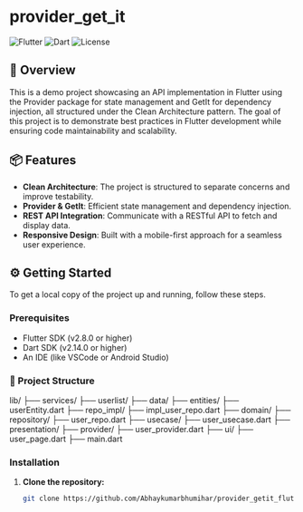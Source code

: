 # provider_get_it


![Flutter](https://img.shields.io/badge/Flutter-v2.8.0-blue)
![Dart](https://img.shields.io/badge/Dart-v2.14.0-00BFFF)
![License](https://img.shields.io/badge/License-MIT-green)

## 📖 Overview

This is a demo project showcasing an API implementation in Flutter using the Provider package for state management and GetIt for dependency injection, all structured under the Clean Architecture pattern. The goal of this project is to demonstrate best practices in Flutter development while ensuring code maintainability and scalability.

## 📦 Features

- **Clean Architecture**: The project is structured to separate concerns and improve testability.
- **Provider & GetIt**: Efficient state management and dependency injection.
- **REST API Integration**: Communicate with a RESTful API to fetch and display data.
- **Responsive Design**: Built with a mobile-first approach for a seamless user experience.

## ⚙️ Getting Started

To get a local copy of the project up and running, follow these steps.

### Prerequisites

- Flutter SDK (v2.8.0 or higher)
- Dart SDK (v2.14.0 or higher)
- An IDE (like VSCode or Android Studio)

### 📂 Project Structure
lib/
├── services/
├── userlist/
├── data/
├── entities/
├── userEntity.dart
├── repo_impl/
├── impl_user_repo.dart
├── domain/
├── repository/
├── user_repo.dart
├── usecase/
├── user_usecase.dart
├── presentation/
├── provider/
├── user_provider.dart
├── ui/
├── user_page.dart
├── main.dart


### Installation

1. **Clone the repository:**

   ```bash
   git clone https://github.com/Abhaykumarbhumihar/provider_getit_flutter.git


